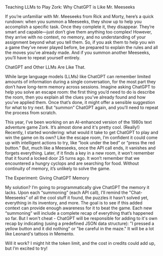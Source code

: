 Teaching LLMs to Play Zork: Why ChatGPT is Like Mr. Meeseeks

If you’re unfamiliar with Mr. Meeseeks from Rick and Morty, here’s a quick rundown: when you summon a Meeseeks, they show up to help you accomplish a specific task. Once they complete it, they disappear. They’re smart and capable—just don’t give them anything too complex! However, they arrive with no context, no memory, and no understanding of your assignment beyond what you tell them. So, if you ask them to help you win a game they’ve never played before, be prepared to explain the rules and all the moves you’ve already made. And if you summon another Meeseeks, you’ll have to repeat yourself entirely.

ChatGPT and Other LLMs Are Like That.

While large language models (LLMs) like ChatGPT can remember limited amounts of information during a single conversation, for the most part they don’t have long-term memory across sessions. Imagine asking ChatGPT to help you solve an escape room: the first thing you’d need to do is describe the room, then you explain all the clues you’ve already found and how you’ve applied them. Once that’s done, it might offer a sensible suggestion for what to try next. But “summon” ChatGPT again, and you’ll need to repeat the process from scratch.

This year, I’ve been working on an AI-enhanced version of the 1980s text adventure game Zork. It’s almost done and it's pretty cool. (Really!) Recently, I started wondering: what would it take to get ChatGPT to play and win the game on its own? Like the escape room, I’m confident it could come up with intelligent actions to try, like “look under the bed” or “press the red button.” But, much like a Meeseeks, once the API call ends, it vanishes and forgets everything. Later, if it finds a key in a new room, it won’t remember that it found a locked door 25 turns ago. It won’t remember that we encountered a hungry cyclops and are searching for food. Without continuity of memory, it’s unlikely to solve the game.

The Experiment: Giving ChatGPT Memory

My solution? I’m going to programmatically give ChatGPT the memory it lacks. Upon each “summoning” (each API call), I’ll remind the "Chat-Meeseeks” of all the cool stuff it found, the puzzles it hasn’t solved yet, everything in its inventory, and more. The goal is to see if this added context can provide enough awareness for it to beat the game. Each new “summoning” will include a complete recap of everything that’s happened so far. But I won't cheat - ChatGPT will be responsible for adding to it's own recap by indicating (using a predefined JSON data structure): "I pressed a yellow button and it did nothing" or "be careful in the maze." It will be a lot like Leonard's tattoos in Memento. 

Will it work? I might hit the token limit, and the cost in credits could add up, but I’m excited to try!
